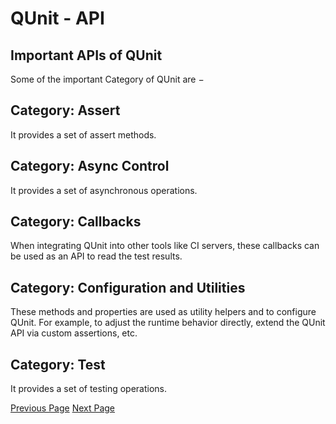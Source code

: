 # QUnit - API
## Important APIs of QUnit
Some of the important Category of QUnit are −

## Category: Assert
It provides a set of assert methods.

## Category: Async Control
It provides a set of asynchronous operations.

## Category: Callbacks
When integrating QUnit into other tools like CI servers, these callbacks can be used as an API to read the test results.

## Category: Configuration and Utilities
These methods and properties are used as utility helpers and to configure QUnit. For example, to adjust the runtime behavior directly, extend the QUnit API via custom assertions, etc.

## Category: Test
It provides a set of testing operations.


[Previous Page](../qunit/qunit_basic_usage.md) [Next Page](../qunit/qunit_using_assertions.md) 
